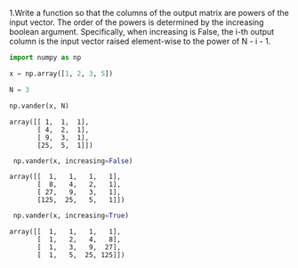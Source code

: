 
1.Write a function so that the columns of the output matrix are powers of the input
vector.
The order of the powers is determined by the increasing boolean argument. Specifically,
when increasing is False, the i-th output column is the input vector raised element-wise
to the power of N - i - 1.


```python
import numpy as np
```


```python
x = np.array([1, 2, 3, 5])
```


```python
N = 3
```


```python
np.vander(x, N)
```




    array([[ 1,  1,  1],
           [ 4,  2,  1],
           [ 9,  3,  1],
           [25,  5,  1]])




```python
 np.vander(x, increasing=False)
```




    array([[  1,   1,   1,   1],
           [  8,   4,   2,   1],
           [ 27,   9,   3,   1],
           [125,  25,   5,   1]])




```python
 np.vander(x, increasing=True)
```




    array([[  1,   1,   1,   1],
           [  1,   2,   4,   8],
           [  1,   3,   9,  27],
           [  1,   5,  25, 125]])




```python

```


```python

```


```python

```


```python

```


```python

```


```python

```


```python

```


```python

```


```python

```
